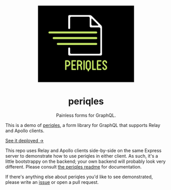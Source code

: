 <p align="center">
<img src="/periqles-logo.png" alt="logo" width="300"/>
</p>

<h1 align="center">periqles</h1>
<p align="center">
  Painless forms for GraphQL.
</p>

This is a demo of [periqles](https://github.com/oslabs-beta/periqles/blob/main/README.md), a form library for GraphQL that supports Relay and Apollo clients.

[See it deployed →](https://periqles.herokuapp.com/)

This repo uses Relay and Apollo clients side-by-side on the same Express server to demonstrate how to use periqles in either client. As such, it's a little bootstrappy on the backend; your own backend will probably look very different. Please consult [the periqles readme](https://github.com/oslabs-beta/periqles/blob/main/README.md) for documentation.

If there's anything else about periqles you'd like to see demonstrated, please write an [issue](https://github.com/oslabs-beta/periqles-demo/issues) or open a pull request.
